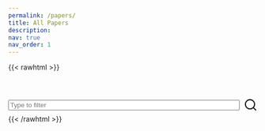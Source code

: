 ```yaml
---
permalink: /papers/
title: All Papers
description: 
nav: true
nav_order: 1
---
```


{{< rawhtml >}}
<div>
  <!-- 1) Load highlight.js CSS (pick any style you like) -->
  <!-- <link 
    rel="stylesheet"
    href="https://cdnjs.cloudflare.com/ajax/libs/highlight.js/11.7.0/styles/default.min.css"> -->
  
  <!-- 2) Load the highlight.js core library -->
  <!-- <script
    src="https://cdnjs.cloudflare.com/ajax/libs/highlight.js/11.7.0/highlight.min.js">
  </script> -->

  <!-- 3) Load the BibTeX plugin for highlight.js -->
  <!-- <script
    src="https://cdn.jsdelivr.net/gh/highlightjs/highlightjs-bibtex/dist/bibtex.min.js">
  </script> -->
  <link rel="stylesheet" href="/css/papers.css">
  <!-- 4) The search box the user can type into -->
  <div id="searchbox" class="search-container" style="margin-top: 3rem; display: flex; align-items: center; gap: 8px;" >
    <input
      type="text"
      id="bibsearch"
      spellcheck="false"
      autocomplete="off"
      class="search bibsearch-form-input"
      placeholder="Type to filter"
      maxlength="64" 
      style="width:500px"
    />
    <span style="display: flex; align-items: center; height: 40px;">
      <svg width="30" height="30" viewBox="0 0 24 24" fill="none" stroke="currentcolor" stroke-width="2" stroke-linecap="round" stroke-linejoin="round"><circle cx="11" cy="11" r="8"></circle><line x1="21" y1="21" x2="16.65" y2="16.65"></line></svg>
    </span>
  </div>

  <!-- 5) Container where your JS will inject the paper entries -->
  <div id="papers-container"></div>

  <!-- 6) Load your parsing library and search script (as modules) -->
  <script src="/js/bibtex-parse.js" type="module"></script>
  <script src="/js/bibsearch.js" type="module"></script>
</div>
{{< /rawhtml >}}
